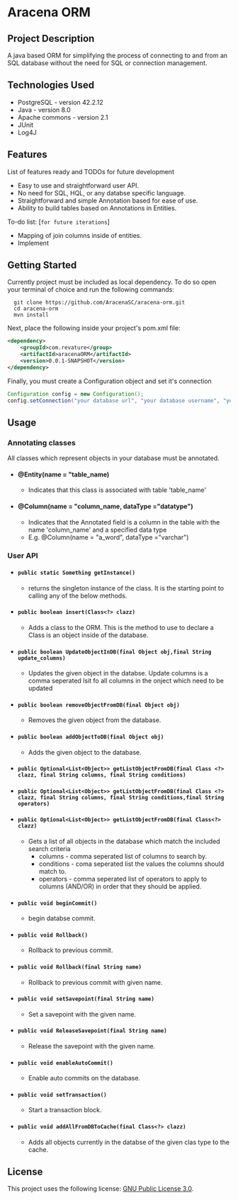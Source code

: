 # Aracena ORM

## Project Description
A java based ORM for simplifying the process of connecting to and from an SQL database without the need for SQL or connection management.

## Technologies Used
* PostgreSQL - version 42.2.12  
* Java - version 8.0  
* Apache commons - version 2.1  
* JUnit
* Log4J

## Features

List of features ready and TODOs for future development  
* Easy to use and straightforward user API.
* No need for SQL, HQL, or any databse specific language.
* Straightforward and simple Annotation based for ease of use.
* Ability to build tables based on Annotations in Entities.

To-do list: [`for future iterations`]
* Mapping of join columns inside of entities.
* Implement 

## Getting Started  
Currently project must be included as local dependency. To do so open your terminal of choice and run the following commands:
```shell
  git clone https://github.com/AracenaSC/aracena-orm.git
  cd aracena-orm
  mvn install
```
Next, place the following inside your project's pom.xml file:
```XML
<dependency>
	<groupId>com.revature</group>
	<artifactId>aracenaORM</artifactId>
	<version>0.0.1-SNAPSHOT</version>
</dependency>
```

Finally, you must create a Configuration object and set it's connection
```java
Configuration config = new Configuration();
config.setConnection("your database url", "your database username", "your database password");
```
## Usage  
  ### Annotating classes  
  All classes which represent objects in your database must be annotated.
   - #### @Entity(name = "table_name)
      - Indicates that this class is associated with table 'table_name'  
   - #### @Column(name = "column_name, dataType ="datatype")  
      - Indicates that the Annotated field is a column in the table with the name 'column_name' and a specified data type
      - E.g. @Column(name = "a_word", dataType ="varchar")

### User API  
  
  - #### `public static Something getInstance()`  
     - returns the singleton instance of the class. It is the starting point to calling any of the below methods.  
  - #### `public boolean insert(Class<?> clazz)`  
     - Adds a class to the ORM. This is the method to use to declare a Class is an object inside of the database.
  - #### `public boolean UpdateObjectInDB(final Object obj,final String update_columns)`  
     - Updates the given object in the databse. Update columns is a comma seperated lsit fo all columns in the onject which need to be updated  
  - #### `public boolean removeObjectFromDB(final Object obj)`  
     - Removes the given object from the database.  
  - #### `public boolean addObjectToDB(final Object obj)`  
     - Adds the given object to the database.  
  - #### `public Optional<List<Object>> getListObjectFromDB(final Class <?> clazz, final String columns, final String conditions)`  
  - #### `public Optional<List<Object>> getListObjectFromDB(final Class <?> clazz, final String columns, final String conditions,final String operators)`  
  - #### `public Optional<List<Object>> getListObjectFromDB(final Class<?> clazz)`  
     - Gets a list of all objects in the database which match the included search criteria  
        - columns - comma seperated list of columns to search by.  
        - conditions - coma seperated list the values the columns should match to.  
        - operators - comma seperated list of operators to apply to columns (AND/OR) in order that they should be applied.  
  - #### `public void beginCommit()`  
     - begin databse commit.  
  - #### `public void Rollback()`  
     - Rollback to previous commit.  
  - #### `public void Rollback(final String name)`  
     - Rollback to previous commit with given name.  
  - #### `public void setSavepoint(final String name)`  
     - Set a savepoint with the given name.  
  - #### `public void ReleaseSavepoint(final String name)`  
     - Release the savepoint with the given name.  
  - #### `public void enableAutoCommit()`  
     - Enable auto commits on the database.  
  - #### `public void setTransaction()`  
     - Start a transaction block.  
  - #### `public void addAllFromDBToCache(final Class<?> clazz)`  
     - Adds all objects currently in the databse of the given clas type to the cache.  


## License

This project uses the following license: [GNU Public License 3.0](https://www.gnu.org/licenses/gpl-3.0.en.html).
